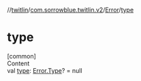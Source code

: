 //[twitlin](../../index.md)/[com.sorrowblue.twitlin.v2](../index.md)/[Error](index.md)/[type](type.md)



# type  
[common]  
Content  
val [type](type.md): [Error.Type](-type/index.md)? = null  



